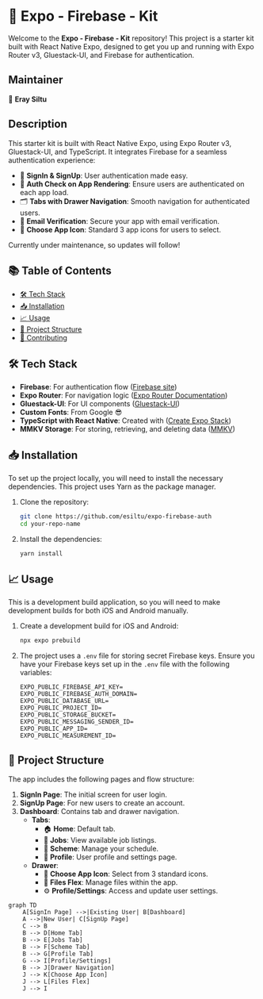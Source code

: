 # 🚀 Expo - Firebase - Kit

Welcome to the **Expo - Firebase - Kit** repository! This project is a starter kit built with React Native Expo, designed to get you up and running with Expo Router v3, Gluestack-UI, and Firebase for authentication.

## Maintainer

👤 **Eray Siltu**

## Description

This starter kit is built with React Native Expo, using Expo Router v3, Gluestack-UI, and TypeScript. It integrates Firebase for a seamless authentication experience:

- 🔐 **SignIn & SignUp**: User authentication made easy.
- 🔄 **Auth Check on App Rendering**: Ensure users are authenticated on each app load.
- 🗂 **Tabs with Drawer Navigation**: Smooth navigation for authenticated users.
- 📧 **Email Verification**: Secure your app with email verification.
- 🎨 **Choose App Icon**: Standard 3 app icons for users to select.

Currently under maintenance, so updates will follow!

## 📚 Table of Contents

- [🛠 Tech Stack](#-tech-stack)
- [📥 Installation](#-installation)
- [📈 Usage](#-usage)
- [📄 Project Structure](#-project-structure)
- [🤝 Contributing](#-contributing)

## 🛠 Tech Stack

- **Firebase**: For authentication flow ([Firebase site](https://firebase.google.com/))
- **Expo Router**: For navigation logic ([Expo Router Documentation](https://docs.expo.dev/router/introduction/))
- **Gluestack-UI**: For UI components ([Gluestack-UI](https://gluestack.io/))
- **Custom Fonts**: From Google 😎
- **TypeScript with React Native**: Created with ([Create Expo Stack](https://createexpostack.com/))
- **MMKV Storage**: For storing, retrieving, and deleting data ([MMKV](https://github.com/mrousavy/react-native-mmkv))

## 📥 Installation

To set up the project locally, you will need to install the necessary dependencies. This project uses Yarn as the package manager.

1. Clone the repository:
    ```sh
    git clone https://github.com/esiltu/expo-firebase-auth
    cd your-repo-name
    ```

2. Install the dependencies:
    ```sh
    yarn install
    ```

## 📈 Usage

This is a development build application, so you will need to make development builds for both iOS and Android manually.

1. Create a development build for iOS and Android:
    ```sh
    npx expo prebuild
    ```

2. The project uses a `.env` file for storing secret Firebase keys. Ensure you have your Firebase keys set up in the `.env` file with the following variables:
    ```env
    EXPO_PUBLIC_FIREBASE_API_KEY=
    EXPO_PUBLIC_FIREBASE_AUTH_DOMAIN=
    EXPO_PUBLIC_DATABASE_URL=
    EXPO_PUBLIC_PROJECT_ID=
    EXPO_PUBLIC_STORAGE_BUCKET=
    EXPO_PUBLIC_MESSAGING_SENDER_ID=
    EXPO_PUBLIC_APP_ID=
    EXPO_PUBLIC_MEASUREMENT_ID=
    ```

## 📄 Project Structure

The app includes the following pages and flow structure:

1. **SignIn Page**: The initial screen for user login.
2. **SignUp Page**: For new users to create an account.
3. **Dashboard**: Contains tab and drawer navigation.
    - **Tabs**:
        - 🏠 **Home**: Default tab.
        - 💼 **Jobs**: View available job listings.
        - 📅 **Scheme**: Manage your schedule.
        - 👤 **Profile**: User profile and settings page.
    - **Drawer**:
        - 🎨 **Choose App Icon**: Select from 3 standard icons.
        - 📁 **Files Flex**: Manage files within the app.
        - ⚙️ **Profile/Settings**: Access and update user settings.

```mermaid
graph TD
    A[SignIn Page] -->|Existing User| B[Dashboard]
    A -->|New User| C[SignUp Page]
    C --> B
    B --> D[Home Tab]
    B --> E[Jobs Tab]
    B --> F[Scheme Tab]
    B --> G[Profile Tab]
    G --> I[Profile/Settings]
    B --> J[Drawer Navigation]
    J --> K[Choose App Icon]
    J --> L[Files Flex]
    J --> I
